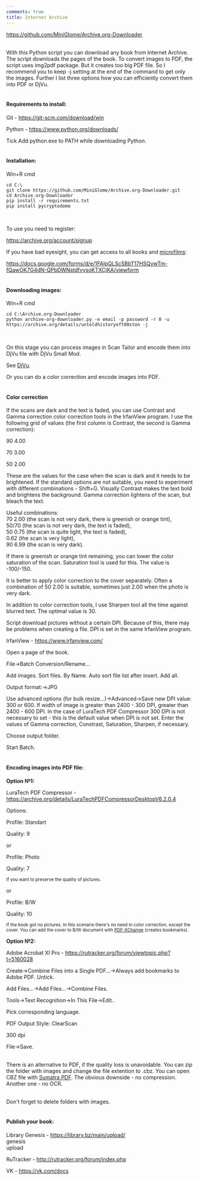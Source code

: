```yaml
---
comments: true
title: Internet Archive
---
```


<https://github.com/MiniGlome/Archive.org-Downloader>
<br><br>

With this Python script you can download any book from Internet Archive. The script downloads the pages of the book. To convert images to PDF, the script uses img2pdf package. But it creates too big PDF file. So I recommend you to keep -j setting at the end of the command to get only the images. Further I list three options how you can efficiently convert them into PDF or DjVu.
<br><br>

#### Requirements to install:

Git - <https://git-scm.com/download/win>

Python - <https://www.python.org/downloads/>

Tick Add python.exe to PATH while downloading Python.
<br><br>

#### Installation:

Win+R cmd

```
cd C:\
git clone https://github.com/MiniGlome/Archive.org-Downloader.git
cd Archive.org-Downloader
pip install -r requirements.txt
pip install pycryptodome
```
<br>

To use you need to register:

<https://archive.org/account/signup>

If you have bad eyesight, you can get access to all books and [microfilms](https://archive.org/details/sim_microfilm?and%5B%5D=mediatype%3A%22collection%22):

<https://docs.google.com/forms/d/e/1FAIpQLScSBbT17HSQywTm-fQawOK7G4dN-QPbDWNstdfvysoKTXCjKA/viewform>
<br><br>

#### Downloading images:

Win+R cmd

```
cd C:\Archive.org-Downloader
python archive-org-downloader.py -e email -p password -r 0 -u https://archive.org/details/untoldhistoryoft00ston -j
```
<br>

On this stage you can process images in Scan Tailor and encode them into DjVu file with DjVu Small Mod.

See [DjVu](/en/djvu).

Or you can do a color correction and encode images into PDF.
<br><br>

#### Color correction

If the scans are dark and the text is faded, you can use Contrast and Gamma correction color correction tools in the IrfanView program. I use the following grid of values (the first column is Contrast, the second is Gamma correction):

90 4.00

70 3.00

50 2.00

These are the values for the case when the scan is dark and it needs to be brightened. If the standard options are not suitable, you need to experiment with different combinations - Shift+G. Visually Contrast makes the text bold and brightens the background. Gamma correction lightens of the scan, but bleach the text.

Useful combinations:<br>
70 2.00 (the scan is not very dark, there is greenish or orange tint),<br>
50/70 (the scan is not very dark, the text is faded),<br>
50 0.75 (the scan is quite light, the text is faded),<br>
0.62 (the scan is very light),<br>
90 6.99 (the scan is very dark).

If there is greenish or orange tint remaining, you can lower the color saturation of the scan. Saturation tool is used for this. The value is -100/-150.

It is better to apply color correction to the cover separately. Often a combination of 50 2.00 is suitable, sometimes just 2.00 when the photo is very dark.

In addition to color correction tools, I use Sharpen tool all the time against blurred text. The optimal value is 30.

Script download pictures without a certain DPI. Because of this, there may be problems when creating a file. DPI is set in the same IrfanView program.

IrfanView - <https://www.irfanview.com/>

Open a page of the book.

File->Batch Conversion/Rename...

Add images. Sort files. By Name. Auto sort file list after insert. Add all.

Output format:->JPG

Use advanced options (for bulk resize...)->Advanced->Save new DPI value: 300 or 600. If width of image is greater than 2400 - 300 DPI, greater than 2400 - 600 DPI. In the case of LuraTech PDF Compressor 300 DPI is not necessary to set - this is the default value when DPI is not set. Enter the values of Gamma correction, Constrast, Saturation, Sharpen, if necessary.

Choose output folder.

Start Batch.
<br><br>

#### Encoding images into PDF file:

**Option №1:**

LuraTech PDF Compressor - <https://archive.org/details/LuraTechPDFCompressorDesktopV6.2.0.4>

Options:

Profile: Standart

Quality: 9

or

Profile: Photo

Quality: 7

<sup>If you want to preserve the quality of pictures.</sup>

or

Profile: B/W

Quality: 10

<sup>If the book got no pictures. In this scenario there's no need in color correction, except the cover. You can add the cover to B/W document with [PDF-XChange](https://rutracker.org/forum/viewtopic.php?t=6601303) (creates bookmarks).</sup>

**Option №2:**

Adobe Acrobat XI Pro - <https://rutracker.org/forum/viewtopic.php?t=5160028>

Create->Combine Files into a Single PDF...->Always add bookmarks to Adobe PDF. Untick.

Add Files...->Add Files...->Combine Files.

Tools->Text Recognition->In This File->Edit..

Pick corresponding language.

PDF Output Style: ClearScan

300 dpi

File->Save.
<br><br>

There is an alternative to PDF, if the quality loss is unavoidable. You can zip the folder with images and change the file extention to .cbz. You can open CBZ file with [Sumatra PDF](https://www.sumatrapdfreader.org/download-free-pdf-viewer). The obvious downside - no compression. Another one - no OCR.
<br><br>

Don't forget to delete folders with images.
<br><br>

#### Publish your book:

Library Genesis - <https://library.bz/main/upload/><br>
genesis<br>
upload

RuTracker - <http://rutracker.org/forum/index.php>

VK - <https://vk.com/docs>